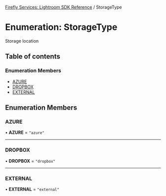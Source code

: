 [Firefly Services: Lightroom SDK Reference](../index.md) / StorageType

# Enumeration: StorageType

Storage location

## Table of contents

### Enumeration Members

- [AZURE](StorageType.md#azure)
- [DROPBOX](StorageType.md#dropbox)
- [EXTERNAL](StorageType.md#external)

## Enumeration Members

### AZURE

• **AZURE** = ``"azure"``

___

### DROPBOX

• **DROPBOX** = ``"dropbox"``

___

### EXTERNAL

• **EXTERNAL** = ``"external"``
